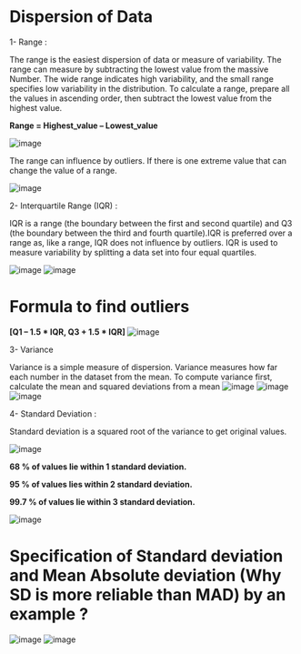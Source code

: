 # Dispersion of Data

1- Range : 

The range is the easiest dispersion of data or measure of variability. The range can measure by subtracting the lowest value from the massive Number. The wide range indicates high variability, and the small range specifies low variability in the distribution. To calculate a range, prepare all the values in ascending order, then subtract the lowest value from the highest value.

**Range = Highest_value  – Lowest_value**

![image](https://editor.analyticsvidhya.com/uploads/46059new_range.png)

The range can influence by outliers. If there is one extreme value that can change the value of a range.

 ![image](https://editor.analyticsvidhya.com/uploads/55221new_range2.png)



2- Interquartile Range (IQR) :

IQR is a range (the boundary between the first and second quartile) and Q3 (the boundary between the third and fourth quartile).IQR is preferred over a range as, like a range, IQR does not influence by outliers. IQR is used to measure variability by splitting a data set into four equal quartiles.

![image](https://editor.analyticsvidhya.com/uploads/88473IQR.png)
![image](https://editor.analyticsvidhya.com/uploads/43033iqr2.png)



# Formula to find outliers
  **[Q1 – 1.5 * IQR, Q3 + 1.5 * IQR]**
![image](https://editor.analyticsvidhya.com/uploads/33882iqr3.png)


3- Variance

Variance is a simple measure of dispersion. Variance measures how far each number in the dataset from the mean. To compute variance first, calculate the mean and squared deviations from a mean
![image](https://editor.analyticsvidhya.com/uploads/91129variance_popolation.png)
![image](https://editor.analyticsvidhya.com/uploads/81348variance_sample.png)
![image](https://editor.analyticsvidhya.com/uploads/50066var_Eg.png)

4- Standard Deviation :

   Standard deviation is a squared root of the variance to get original values.

![image](https://editor.analyticsvidhya.com/uploads/22173sd1.png)

**68 % of values lie within 1 standard deviation.**

**95 % of values lies within 2 standard deviation.**

**99.7 % of values lie within 3 standard deviation.**

![image](https://editor.analyticsvidhya.com/uploads/92228sd2.png)


# Specification of Standard deviation and Mean Absolute deviation (Why SD is more reliable than MAD) by an example ?
![image](https://editor.analyticsvidhya.com/uploads/15195sd5.png)
![image](https://editor.analyticsvidhya.com/uploads/40750sd4.png)











